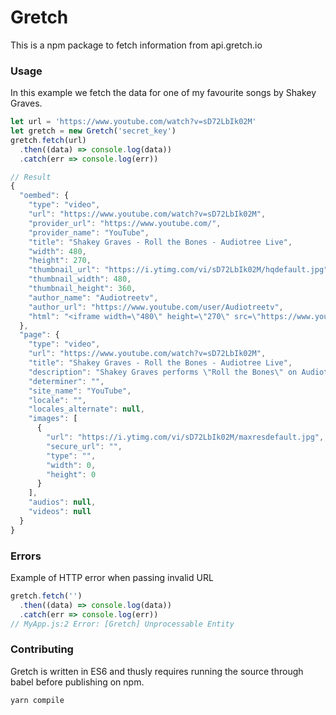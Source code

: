 # Gretch

This is a npm package to fetch information from api.gretch.io

### Usage
In this example we fetch the data for one of my favourite songs by Shakey Graves.
```javascript
let url = 'https://www.youtube.com/watch?v=sD72LbIk02M'
let gretch = new Gretch('secret_key')
gretch.fetch(url)
  .then((data) => console.log(data))
  .catch(err => console.log(err))

// Result
{
  "oembed": {
    "type": "video",
    "url": "https://www.youtube.com/watch?v=sD72LbIk02M",
    "provider_url": "https://www.youtube.com/",
    "provider_name": "YouTube",
    "title": "Shakey Graves - Roll the Bones - Audiotree Live",
    "width": 480,
    "height": 270,
    "thumbnail_url": "https://i.ytimg.com/vi/sD72LbIk02M/hqdefault.jpg",
    "thumbnail_width": 480,
    "thumbnail_height": 360,
    "author_name": "Audiotreetv",
    "author_url": "https://www.youtube.com/user/Audiotreetv",
    "html": "<iframe width=\"480\" height=\"270\" src=\"https://www.youtube.com/embed/sD72LbIk02M?feature=oembed\" frameborder=\"0\" gesture=\"media\" allow=\"encrypted-media\" allowfullscreen></iframe>"
  },
  "page": {
    "type": "video",
    "url": "https://www.youtube.com/watch?v=sD72LbIk02M",
    "title": "Shakey Graves - Roll the Bones - Audiotree Live",
    "description": "Shakey Graves performs \"Roll the Bones\" on Audiotree Live, June 20, 2013. iTunes: http://apple.co/1KHpMUt Spotify: http://bit.ly/1LCAVAO Google Play: http://...",
    "determiner": "",
    "site_name": "YouTube",
    "locale": "",
    "locales_alternate": null,
    "images": [
      {
        "url": "https://i.ytimg.com/vi/sD72LbIk02M/maxresdefault.jpg",
        "secure_url": "",
        "type": "",
        "width": 0,
        "height": 0
      }
    ],
    "audios": null,
    "videos": null
  }
}
```

### Errors

Example of HTTP error when passing invalid URL
```javascript
gretch.fetch('')
  .then((data) => console.log(data))
  .catch(err => console.log(err))
// MyApp.js:2 Error: [Gretch] Unprocessable Entity
```

### Contributing

Gretch is written in ES6 and thusly requires running the source through babel before publishing on npm.

```
yarn compile
```